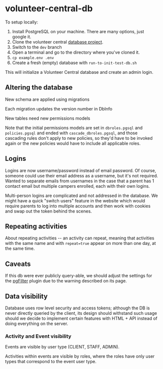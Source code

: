 # volunteer-central-db

To setup locally:

1. Install PostgreSQL on your machine. There are many options, just google it.
1. Clone the volunteer central [database project](https://github.com/rcgla/volunteer-central-db). 
1. Switch to the `dev` branch
1. Open a terminal and go to the directory where you've cloned it.
1. `cp example.env .env`
1. Create a fresh (empty) database with `run-to-init-test-db.sh` 

This will initialize a Volunteer Central database and create an admin login.

## Altering the database

New schema are applied using migrations

Each migration updates the version number in DbInfo

New tables need new permissions models

Note that the initial permissions models are set in `dbroles.pgsql` and `policies.pgsql` and ended with `cascade_dbroles.pgsql`, and those cascading rules don't apply to new policies, so they'd have to be invoked again or the new policies would have to include all applicable roles.

## Logins

Logins are now username/password instead of email password. Of course, someone could use their email address as a username, but it's not required. Wanted to separate emails from usernames in the case that a parent has 1 contact email but multiple campers enrolled, each with their own logins.

Multi-person logins are complicated and not addressed in the database. We might have a quick "switch users" feature in the website which would require parents to log into multiple accounts and then work with cookies and swap out the token behind the scenes.

## Repeating activities

About repeating activities -- an activity can repeat, meaning that activities with the same name and with `repeat=true` appear on more than one day, at the same time.


## Caveats

If this db were ever publicly query-able, we should adjust the settings for the [pgFilter](https://github.com/graphile-contrib/postgraphile-plugin-connection-filter) plugin due to the warning described on its page.

## Data visibility

Database uses row level security and access tokens; although the DB is never directly queried by the client, its design should withstand such usage should we decide to implement certain features with HTML + API instead of doing everything on the server.

### Activity and Event visibility

Events are visible by user type (CLIENT, STAFF, ADMIN).

Activities within events are visible by roles, where the roles have only user types that correspond to the event user type.